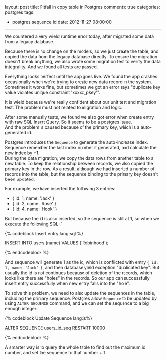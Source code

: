 layout: post
title: Pitfall in copy table in Postgres
comments: true
categories: postgres
tags:
  - postgres sequence id
date: 2012-11-27 08:00:00
---
We countered a very wield runtime error today, after migrated some data from a legacy database.

Because there is no change on the models, so we just create the table, and copied the data from the legacy database directly.
To ensure the migration doesn't break anything, we also wrote some migration test to verify the data integrality. And we found all tests are passed.

Everything looks perfect until the app goes live. We found the app crashes occasionally when we're trying to create new data record in the system.
Sometimes it works fine, but sometimes we got an error says "duplicate key value violates unique constraint 'xxxxx_pkey'".

It is wield because we're really confident about our unit test and migration test. The problem must not related to migration and logic.

After some manually tests, we found we also got error when create entry with raw SQL Insert Query. So it seems to be a postgres issue.  
And the problem is caused because of the primary key, which is a auto-generated id.

Postgres introduces the `Sequence` to generate the auto-increase index. Sequence remember the last index number it generated, and calculate the new index by +1.  
During the data migration, we copy the data rows from another table to a new table. To keep the relationship between records, we also copied the primary key in the row. As a result, although we had inserted a number of records into the table, but the sequence binding to the primary key doesn't been updated. 

For example, we have inserted the following 3 entries:

* { id: 1, name: 'Jack' }
* { id: 2, name: 'Rose' }
* { id: 4, name: 'Hook' }

But because the id is also inserted, so the sequence is still at 1, so when we execute the following SQL: `

{% codeblock Insert entry lang:sql %}

INSERT INTO users (name)
VALUES ('Robinhood');

{% endcodeblock %}

And sequence will generate 1 as the id, which is conflicted with entry `{ id: 1, name: 'Jack' }`, and then database yield exception "duplicated key".
But usually the id is not continues because of deletion of the records, which looks like there are "holes" in the records. So our app can successfully insert entry successfully when new entry falls into the "hole".

To solve this problem, we need to also update the sequences in the table, including the primary sequence. Postgres allow `Sequence` to be updated by using `ALTER SEQUENCE` command, and we can set the sequence to a big enough integer:

{% codeblock Update Sequence lang:js%}

ALTER SEQUENCE users_id_seq RESTART 10000

{% endcodeblock %}

A smarter way is to query the whole table to find out the maximum id number, and set the sequence to that number + 1.
